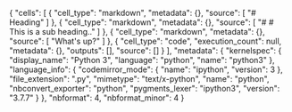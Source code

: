 {
 "cells": [
  {
   "cell_type": "markdown",
   "metadata": {},
   "source": [
    "# Heading"
   ]
  },
  {
   "cell_type": "markdown",
   "metadata": {},
   "source": [
    "# # This is a sub heading.."
   ]
  },
  {
   "cell_type": "markdown",
   "metadata": {},
   "source": [
    "What's up?"
   ]
  },
  {
   "cell_type": "code",
   "execution_count": null,
   "metadata": {},
   "outputs": [],
   "source": []
  }
 ],
 "metadata": {
  "kernelspec": {
   "display_name": "Python 3",
   "language": "python",
   "name": "python3"
  },
  "language_info": {
   "codemirror_mode": {
    "name": "ipython",
    "version": 3
   },
   "file_extension": ".py",
   "mimetype": "text/x-python",
   "name": "python",
   "nbconvert_exporter": "python",
   "pygments_lexer": "ipython3",
   "version": "3.7.7"
  }
 },
 "nbformat": 4,
 "nbformat_minor": 4
}
